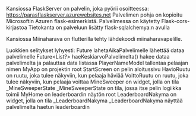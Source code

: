 Kansiossa FlaskServer on palvelin, joka pyörii osoitteessa: https://parasflaskserver.azurewebsites.net
Palvelimen pohja on kopioitu Microsoftin Azuren flask-esimerkistä.
Palvelimessa on käytetty Flask-cors-kirjastoa
Tietokanta on palveluun lisätty flask-sqlalchemya:n avulla

Kansiossa Miinaharava on flutterilla tehty lähdekoodi miinaharavapelille.

Luokkien selitykset lyhyesti:
Future<void> lahetaAikaPalvelimelle lähettää dataa palvelimelle
Future<List<dynamic>?> haeKeskiarvoPalvelimelta() hakee dataa palvelimelta ja palauttaa data listassa
PlayerNameModel tallentaa pelaajan nimen
MyApp on projektin root
StartScreen on pelin aloitussivu
HavioRuutu on ruutu, joka tulee näkyviin, kun pelaaja häviää
VoittoRuutu on ruutu, joka tulee näkyviin, kun pelaaja voittaa
MineSweeper on widget, jolla on tila _MineSweeperState
_MineSweeperState on tila, jossa itse pelin logiikka toimii
MyHome on leaderboardin näytön root
LeaderboardNakyma on widget, jolla on tila _LeaderboardNakyma
_LeaderboardNakyma näyttää palvelimelta haetun leaderboardin